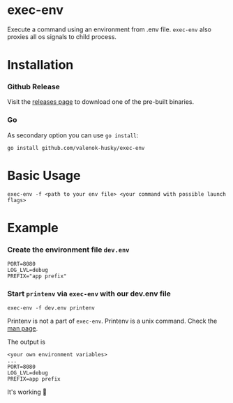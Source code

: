 #  exec-env

Execute a command using an environment from .env file. `exec-env` also proxies all os signals to child process.

#  Installation
###   Github Release
Visit the [releases page](https://github.com/valenok-husky/exec-env/releases) to download one of the pre-built binaries.

### Go
As secondary option you can use `go install`:
```
go install github.com/valenok-husky/exec-env
```

# Basic Usage
`exec-env -f <path to your env file> <your command with possible launch flags>`

# Example
### Create the environment file `dev.env`
```
PORT=8080
LOG_LVL=debug
PREFIX="app prefix"
```
### Start `printenv` via `exec-env` with our dev.env file
`exec-env -f dev.env printenv`

Printenv is not a part of `exec-env`. Printenv is a unix command. Check the [man page](https://man7.org/linux/man-pages/man1/printenv.1.html).

The output is
```
<your own environment variables>
...
PORT=8080
LOG_LVL=debug
PREFIX=app prefix
```
It's working 🎉
